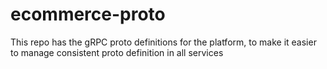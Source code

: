 # ecommerce-proto
This repo has the gRPC proto definitions for the platform, to make it easier to manage consistent proto definition in all services
